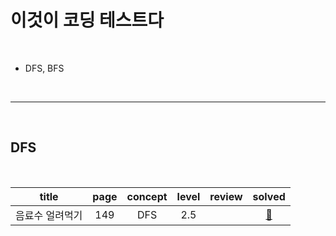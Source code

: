 # 이것이 코딩 테스트다

<br>

- DFS, BFS

<br>

---

<br>

## DFS

<br>

|      title      | page | concept | level | review |      solved       |
| :-------------: | :--: | :-----: | :---: | :----: | :---------------: |
| 음료수 얼려먹기 | 149  |   DFS   |  2.5  |        | <a href="">📄</a> |
